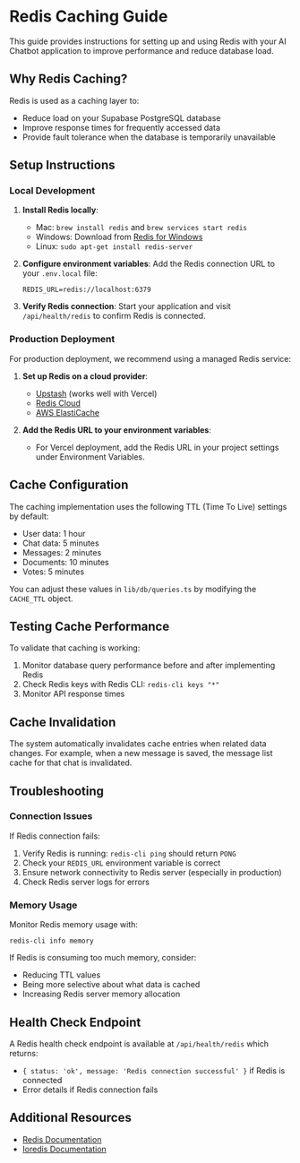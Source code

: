 # Redis Caching Guide

This guide provides instructions for setting up and using Redis with your AI Chatbot application to improve performance and reduce database load.

## Why Redis Caching?

Redis is used as a caching layer to:
- Reduce load on your Supabase PostgreSQL database
- Improve response times for frequently accessed data
- Provide fault tolerance when the database is temporarily unavailable

## Setup Instructions

### Local Development

1. **Install Redis locally**:
   - Mac: `brew install redis` and `brew services start redis`
   - Windows: Download from [Redis for Windows](https://github.com/tporadowski/redis/releases)
   - Linux: `sudo apt-get install redis-server`

2. **Configure environment variables**:
   Add the Redis connection URL to your `.env.local` file:
   ```
   REDIS_URL=redis://localhost:6379
   ```

3. **Verify Redis connection**:
   Start your application and visit `/api/health/redis` to confirm Redis is connected.

### Production Deployment

For production deployment, we recommend using a managed Redis service:

1. **Set up Redis on a cloud provider**:
   - [Upstash](https://upstash.com/) (works well with Vercel)
   - [Redis Cloud](https://redis.com/redis-enterprise-cloud/overview/)
   - [AWS ElastiCache](https://aws.amazon.com/elasticache/)

2. **Add the Redis URL to your environment variables**:
   - For Vercel deployment, add the Redis URL in your project settings under Environment Variables.

## Cache Configuration

The caching implementation uses the following TTL (Time To Live) settings by default:

- User data: 1 hour
- Chat data: 5 minutes
- Messages: 2 minutes
- Documents: 10 minutes
- Votes: 5 minutes

You can adjust these values in `lib/db/queries.ts` by modifying the `CACHE_TTL` object.

## Testing Cache Performance

To validate that caching is working:

1. Monitor database query performance before and after implementing Redis
2. Check Redis keys with Redis CLI: `redis-cli keys "*"`
3. Monitor API response times

## Cache Invalidation

The system automatically invalidates cache entries when related data changes. For example, when a new message is saved, the message list cache for that chat is invalidated.

## Troubleshooting

### Connection Issues

If Redis connection fails:

1. Verify Redis is running: `redis-cli ping` should return `PONG`
2. Check your `REDIS_URL` environment variable is correct
3. Ensure network connectivity to Redis server (especially in production)
4. Check Redis server logs for errors

### Memory Usage

Monitor Redis memory usage with:
```
redis-cli info memory
```

If Redis is consuming too much memory, consider:
- Reducing TTL values
- Being more selective about what data is cached
- Increasing Redis server memory allocation

## Health Check Endpoint

A Redis health check endpoint is available at `/api/health/redis` which returns:
- `{ status: 'ok', message: 'Redis connection successful' }` if Redis is connected
- Error details if Redis connection fails

## Additional Resources

- [Redis Documentation](https://redis.io/documentation)
- [Ioredis Documentation](https://github.com/redis/ioredis) 